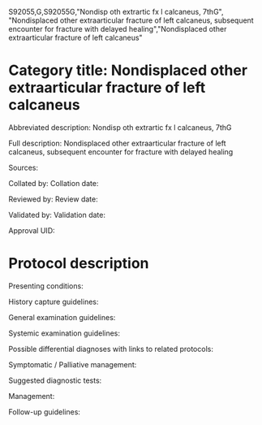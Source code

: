 S92055,G,S92055G,"Nondisp oth extrartic fx l calcaneus, 7thG", "Nondisplaced other extraarticular fracture of left calcaneus, subsequent encounter for fracture with delayed healing","Nondisplaced other extraarticular fracture of left calcaneus"
# Category title: Nondisplaced other extraarticular fracture of left calcaneus

Abbreviated description: Nondisp oth extrartic fx l calcaneus, 7thG

Full description: Nondisplaced other extraarticular fracture of left calcaneus, subsequent encounter for fracture with delayed healing

Sources:

Collated by:
Collation date:

Reviewed by:
Review date:

Validated by:
Validation date:

Approval UID:

# Protocol description

Presenting conditions:

History capture guidelines:

General examination guidelines:

Systemic examination guidelines:

Possible differential diagnoses with links to related protocols:

Symptomatic / Palliative management:

Suggested diagnostic tests:

Management:

Follow-up guidelines:
